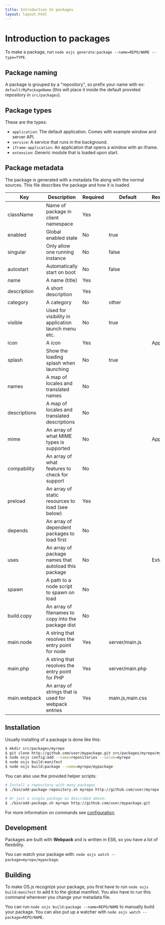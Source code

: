```yaml
---
title: Introduction to packages
layout: layout.html
---
```


# Introduction to packages

To make a package, run `node osjs generate:package --name=REPO/NAME --type=TYPE`.

## Package naming

A package is grouped by a "repository", so prefix your name with ex: `default/MyPackageName` (this will place it inside the default provided repository in `src/packages`).

## Package types

These are the types:

- `application`: The default application. Comes with example window and server API.
- `service`: A service that runs in the background.
- `iframe-application`: An application that opens a window with an iframe.
- `extension`: Generic module that is loaded upon start.

## Package metadata

The package is generated with a metadata file along with the normal sources. This file describes the package and how it is loaded.

| Key                   | Description                                               | Required | Default             | Restriction |
| --------------------- | --------------------------------------------------------- | -------- | ------------------- | ----------- |
| className             | Name of package in client namespace                       | Yes      |                     |             |
| enabled               | Global enabled state                                      | No       | true                |             |
| singular              | Only allow one running instance                           | No       | false               |             |
| autostart             | Automatically start on boot                               | No       | false               |             |
| name                  | A name (title)                                            | Yes      |                     |             |
| description           | A short description                                       | Yes      |                     |             |
| category              | A category                                                | No       | other               |             |
| visible               | Used for visibility in application launch menu etc.       | No       | true                |             |
| icon                  | A icon                                                    | Yes      |                     | Application |
| splash                | Show the loading splash when launching                    | No       | true                |             |
| names                 | A map of locales and translated names                     | No       |                     |             |
| descriptions          | A map of locales and translated descriptions              | No       |                     |             |
| mime                  | An array of what MIME types is supported                  | No       |                     | Application |
| compability           | An array of what features to check for support            | No       |                     |             |
| preload               | An array of static resources to load (see below)          | Yes      |                     |             |
| depends               | An array of dependent packages to load first              | No       |                     |             |
| uses                  | An array of package names that autoload this package      | No       |                     | Extension   |
| spawn                 | A path to a node script to spawn on load                  | No       |                     |             |
| build.copy            | An array of filenames to copy into the package dist       | No       |                     |             |
| main.node             | A string that resolves the entry point for node           | Yes      | server/main.js      |             |
| main.php              | A string that resolves the entry point for PHP            | Yes      | server/main.php     |             |
| main.webpack          | An array of strings that is used for webpack entries      | Yes      | main.js,main.css    |             |

## Installation

Usually installing of a package is done like this:

```bash
$ mkdir src/packages/myrepo
$ git clone http://github.com/user/mypackage.git src/packages/myrepo/mypackage
$ node osjs config:add --name=repositories --value=myrepo
$ node osjs build:manifest
$ node osjs build:package --name=myrepo/mypackage
```

You can also use the provided helper scripts:

```bash
# Install a repository with many packages
$ ./bin/add-package-repository.sh myrepo http://github.com/user/myrepo.git

# Or just a single package as described above:
$ ./bin/add-package.sh myrepo http://github.com/user/mypackage.git
```

For more information on commands see [configuration](/configuration).

## Development

Packages are built with **Webpack** and is written in ES6, so you have a lot of flexibility.

You can watch your package with: `node osjs watch --package=myrepo/mypackage`.

## Building

To make OS.js recognize your package, you first have to run `node osjs build:manifest` to add it to the global manifest. You also have to run this command whenever you change your metadata file.

You can run `node osjs build:package --name=REPO/NAME` to manually build your package. You can also put up a watcher with `node osjs watch --package=REPO/NAME`.
